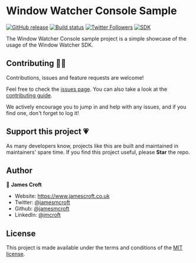 # Window Watcher Console Sample

[![GitHub release](https://img.shields.io/github/release/jamesmcroft/window-watcher.svg)](https://github.com/jamesmcroft/window-watcher/releases)
[![Build status](https://github.com/jamesmcroft/window-watcher/actions/workflows/ci.yml/badge.svg?branch=main)](https://github.com/jamesmcroft/window-watcher/actions/workflows/ci.yml)
[![Twitter Followers](https://img.shields.io/twitter/follow/jamesmcroft?label=follow%20%40jamesmcroft&style=flat)](https://twitter.com/jamesmcroft)
[![SDK](https://img.shields.io/nuget/v/WindowWatcher?label=sdk)](https://www.nuget.org/packages/WindowWatcher/)

The Window Watcher Console sample project is a simple showcase of the usage of the Window Watcher SDK.

## Contributing 🤝🏻

Contributions, issues and feature requests are welcome!

Feel free to check the [issues page](https://github.com/jamesmcroft/window-watcher/issues). You can also take a look at the [contributing guide](https://github.com/jamesmcroft/window-watcher/blob/main/CONTRIBUTING.md).

We actively encourage you to jump in and help with any issues, and if you find one, don't forget to log it!

## Support this project 💗

As many developers know, projects like this are built and maintained in maintainers' spare time. If you find this project useful, please **Star** the repo.

## Author

👤 **James Croft**

- Website: <https://www.jamescroft.co.uk>
- Twitter: [@jamesmcroft](https://twitter.com/jamesmcroft)
- Github: [@jamesmcroft](https://github.com/jamesmcroft)
- LinkedIn: [@jmcroft](https://linkedin.com/in/jmcroft)

## License

This project is made available under the terms and conditions of the [MIT license](LICENSE).

